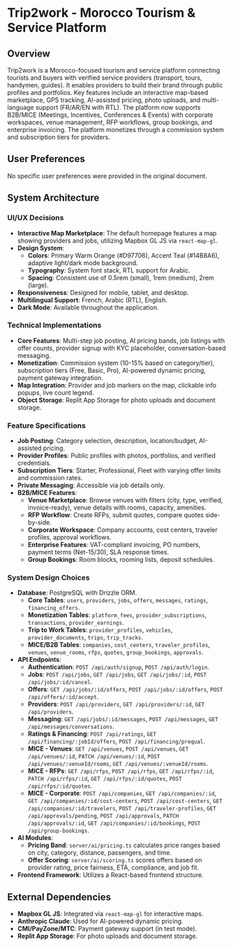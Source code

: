 # Trip2work - Morocco Tourism & Service Platform

## Overview
Trip2work is a Morocco-focused tourism and service platform connecting tourists and buyers with verified service providers (transport, tours, handymen, guides). It enables providers to build their brand through public profiles and portfolios. Key features include an interactive map-based marketplace, GPS tracking, AI-assisted pricing, photo uploads, and multi-language support (FR/AR/EN with RTL). The platform now supports B2B/MICE (Meetings, Incentives, Conferences & Events) with corporate workspaces, venue management, RFP workflows, group bookings, and enterprise invoicing. The platform monetizes through a commission system and subscription tiers for providers.

## User Preferences
No specific user preferences were provided in the original document.

## System Architecture

### UI/UX Decisions
- **Interactive Map Marketplace**: The default homepage features a map showing providers and jobs, utilizing Mapbox GL JS via `react-map-gl`.
- **Design System**:
    - **Colors**: Primary Warm Orange (#D97706), Accent Teal (#14B8A6), adaptive light/dark mode background.
    - **Typography**: System font stack, RTL support for Arabic.
    - **Spacing**: Consistent use of 0.5rem (small), 1rem (medium), 2rem (large).
- **Responsiveness**: Designed for mobile, tablet, and desktop.
- **Multilingual Support**: French, Arabic (RTL), English.
- **Dark Mode**: Available throughout the application.

### Technical Implementations
- **Core Features**: Multi-step job posting, AI pricing bands, job listings with offer counts, provider signup with KYC placeholder, conversation-based messaging.
- **Monetization**: Commission system (10-15% based on category/tier), subscription tiers (Free, Basic, Pro), AI-powered dynamic pricing, payment gateway integration.
- **Map Integration**: Provider and job markers on the map, clickable info popups, live count legend.
- **Object Storage**: Replit App Storage for photo uploads and document storage.

### Feature Specifications
- **Job Posting**: Category selection, description, location/budget, AI-assisted pricing.
- **Provider Profiles**: Public profiles with photos, portfolios, and verified credentials.
- **Subscription Tiers**: Starter, Professional, Fleet with varying offer limits and commission rates.
- **Private Messaging**: Accessible via job details only.
- **B2B/MICE Features**:
  - **Venue Marketplace**: Browse venues with filters (city, type, verified, invoice-ready), venue details with rooms, capacity, amenities.
  - **RFP Workflow**: Create RFPs, submit quotes, compare quotes side-by-side.
  - **Corporate Workspace**: Company accounts, cost centers, traveler profiles, approval workflows.
  - **Enterprise Features**: VAT-compliant invoicing, PO numbers, payment terms (Net-15/30), SLA response times.
  - **Group Bookings**: Room blocks, rooming lists, deposit schedules.

### System Design Choices
- **Database**: PostgreSQL with Drizzle ORM.
    - **Core Tables**: `users`, `providers`, `jobs`, `offers`, `messages`, `ratings`, `financing_offers`.
    - **Monetization Tables**: `platform_fees`, `provider_subscriptions`, `transactions`, `provider_earnings`.
    - **Trip to Work Tables**: `provider_profiles`, `vehicles`, `provider_documents`, `trips`, `trip_tracks`.
    - **MICE/B2B Tables**: `companies`, `cost_centers`, `traveler_profiles`, `venues`, `venue_rooms`, `rfps`, `quotes`, `group_bookings`, `approvals`.
- **API Endpoints**:
    - **Authentication**: `POST /api/auth/signup`, `POST /api/auth/login`.
    - **Jobs**: `POST /api/jobs`, `GET /api/jobs`, `GET /api/jobs/:id`, `POST /api/jobs/:id/cancel`.
    - **Offers**: `GET /api/jobs/:id/offers`, `POST /api/jobs/:id/offers`, `POST /api/offers/:id/accept`.
    - **Providers**: `POST /api/providers`, `GET /api/providers/:id`, `GET /api/providers`.
    - **Messaging**: `GET /api/jobs/:id/messages`, `POST /api/messages`, `GET /api/messages/conversations`.
    - **Ratings & Financing**: `POST /api/ratings`, `GET /api/financing/:jobId/offers`, `POST /api/financing/prequal`.
    - **MICE - Venues**: `GET /api/venues`, `POST /api/venues`, `GET /api/venues/:id`, `PATCH /api/venues/:id`, `POST /api/venues/:venueId/rooms`, `GET /api/venues/:venueId/rooms`.
    - **MICE - RFPs**: `GET /api/rfps`, `POST /api/rfps`, `GET /api/rfps/:id`, `PATCH /api/rfps/:id`, `GET /api/rfps/:id/quotes`, `POST /api/rfps/:id/quotes`.
    - **MICE - Corporate**: `POST /api/companies`, `GET /api/companies/:id`, `GET /api/companies/:id/cost-centers`, `POST /api/cost-centers`, `GET /api/companies/:id/travelers`, `POST /api/traveler-profiles`, `GET /api/approvals/pending`, `POST /api/approvals`, `PATCH /api/approvals/:id`, `GET /api/companies/:id/bookings`, `POST /api/group-bookings`.
- **AI Modules**:
    - **Pricing Band**: `server/ai/pricing.ts` calculates price ranges based on city, category, distance, passengers, and time.
    - **Offer Scoring**: `server/ai/scoring.ts` scores offers based on provider rating, price fairness, ETA, compliance, and job fit.
- **Frontend Framework**: Utilizes a React-based frontend structure.

## External Dependencies
- **Mapbox GL JS**: Integrated via `react-map-gl` for interactive maps.
- **Anthropic Claude**: Used for AI-powered dynamic pricing.
- **CMI/PayZone/MTC**: Payment gateway support (in test mode).
- **Replit App Storage**: For photo uploads and document storage.